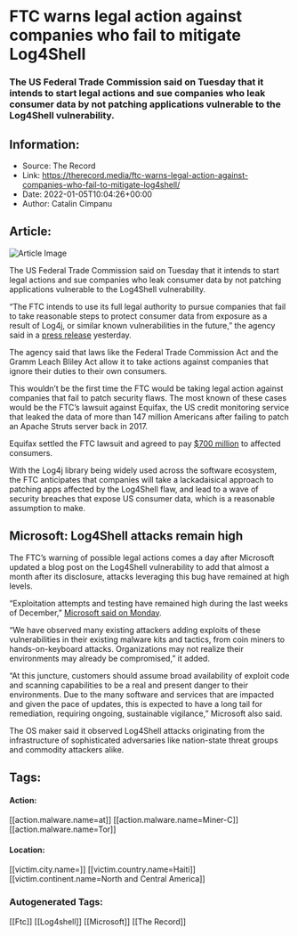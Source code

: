 # FTC warns legal action against companies who fail to mitigate Log4Shell
### The US Federal Trade Commission said on Tuesday that it intends to start legal actions and sue companies who leak consumer data by not patching applications vulnerable to the Log4Shell vulnerability.

## Information:
+ Source: The Record
+ Link: https://therecord.media/ftc-warns-legal-action-against-companies-who-fail-to-mitigate-log4shell/
+ Date: 2022-01-05T10:04:26+00:00
+ Author: Catalin Cimpanu


## Article:
![Article Image](https://therecord.media/wp-content/uploads/2022/01/FTC.png)

The US Federal Trade Commission said on Tuesday that it intends to start legal actions and sue companies who leak consumer data by not patching applications vulnerable to the Log4Shell vulnerability.


“The FTC intends to use its full legal authority to pursue companies that fail to take reasonable steps to protect consumer data from exposure as a result of Log4j, or similar known vulnerabilities in the future,” the agency said in a [press release](https://www.ftc.gov/news-events/blogs/techftc/2022/01/ftc-warns-companies-remediate-log4j-security-vulnerability) yesterday.


The agency said that laws like the Federal Trade Commission Act and the Gramm Leach Bliley Act allow it to take actions against companies that ignore their duties to their own consumers.


This wouldn’t be the first time the FTC would be taking legal action against companies that fail to patch security flaws. The most known of these cases would be the FTC’s lawsuit against Equifax, the US credit monitoring service that leaked the data of more than 147 million Americans after failing to patch an Apache Struts server back in 2017.


Equifax settled the FTC lawsuit and agreed to pay [$700 million](https://www.ftc.gov/enforcement/cases-proceedings/refunds/equifax-data-breach-settlement) to affected consumers.


With the Log4j library being widely used across the software ecosystem, the FTC anticipates that companies will take a lackadaisical approach to patching apps affected by the Log4Shell flaw, and lead to a wave of security breaches that expose US consumer data, which is a reasonable assumption to make.


Microsoft: Log4Shell attacks remain high
----------------------------------------


The FTC’s warning of possible legal actions comes a day after Microsoft updated a blog post on the Log4Shell vulnerability to add that almost a month after its disclosure, attacks leveraging this bug have remained at high levels.


“Exploitation attempts and testing have remained high during the last weeks of December,” [Microsoft said on Monday](https://www.microsoft.com/security/blog/2021/12/11/guidance-for-preventing-detecting-and-hunting-for-cve-2021-44228-log4j-2-exploitation/).


“We have observed many existing attackers adding exploits of these vulnerabilities in their existing malware kits and tactics, from coin miners to hands-on-keyboard attacks. Organizations may not realize their environments may already be compromised,” it added.


“At this juncture, customers should assume broad availability of exploit code and scanning capabilities to be a real and present danger to their environments. Due to the many software and services that are impacted and given the pace of updates, this is expected to have a long tail for remediation, requiring ongoing, sustainable vigilance,” Microsoft also said.


The OS maker said it observed Log4Shell attacks originating from the infrastructure of sophisticated adversaries like nation-state threat groups and commodity attackers alike.





## Tags:

#### Action:
[[action.malware.name=at]] [[action.malware.name=Miner-C]] [[action.malware.name=Tor]]

#### Location:
[[victim.city.name=]] [[victim.country.name=Haiti]] [[victim.continent.name=North and Central America]]

### Autogenerated Tags:
[[Ftc]] [[Log4shell]] [[Microsoft]] [[The Record]]

